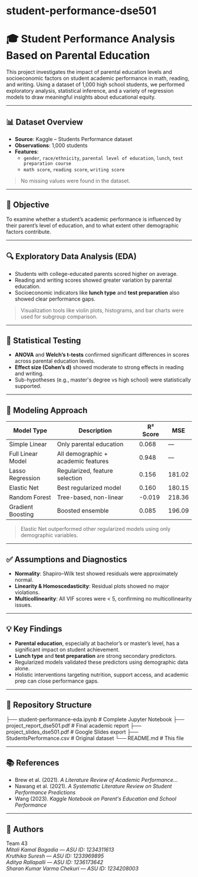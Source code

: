 # student-performance-dse501

# 🎓 Student Performance Analysis Based on Parental Education

This project investigates the impact of parental education levels and socioeconomic factors on student academic performance in math, reading, and writing. Using a dataset of 1,000 high school students, we performed exploratory analysis, statistical inference, and a variety of regression models to draw meaningful insights about educational equity.

---

## 📊 Dataset Overview

- **Source**: Kaggle – Students Performance dataset  
- **Observations**: 1,000 students  
- **Features**:
  - `gender`, `race/ethnicity`, `parental level of education`, `lunch`, `test preparation course`
  - `math score`, `reading score`, `writing score`

> No missing values were found in the dataset.

---

## 🎯 Objective

To examine whether a student’s academic performance is influenced by their parent’s level of education, and to what extent other demographic factors contribute.

---

## 🔍 Exploratory Data Analysis (EDA)

- Students with college-educated parents scored higher on average.
- Reading and writing scores showed greater variation by parental education.
- Socioeconomic indicators like **lunch type** and **test preparation** also showed clear performance gaps.

> Visualization tools like violin plots, histograms, and bar charts were used for subgroup comparison.

---

## 📐 Statistical Testing

- **ANOVA** and **Welch’s t-tests** confirmed significant differences in scores across parental education levels.
- **Effect size (Cohen’s d)** showed moderate to strong effects in reading and writing.
- Sub-hypotheses (e.g., master's degree vs high school) were statistically supported.

---

## 🔧 Modeling Approach

| Model Type         | Description                                | R² Score | MSE     |
|--------------------|--------------------------------------------|----------|---------|
| Simple Linear      | Only parental education                    | 0.068    | —       |
| Full Linear Model  | All demographic + academic features        | 0.948    | —       |
| Lasso Regression   | Regularized, feature selection             | 0.156    | 181.02  |
| Elastic Net        | Best regularized model                     | 0.160    | 180.15  |
| Random Forest      | Tree-based, non-linear                     | -0.019   | 218.36  |
| Gradient Boosting  | Boosted ensemble                           | 0.085    | 196.09  |

> Elastic Net outperformed other regularized models using only demographic variables.

---

## ✅ Assumptions and Diagnostics

- **Normality**: Shapiro–Wilk test showed residuals were approximately normal.
- **Linearity & Homoscedasticity**: Residual plots showed no major violations.
- **Multicollinearity**: All VIF scores were < 5, confirming no multicollinearity issues.

---

## 💡 Key Findings

- **Parental education**, especially at bachelor’s or master’s level, has a significant impact on student achievement.
- **Lunch type** and **test preparation** are strong secondary predictors.
- Regularized models validated these predictors using demographic data alone.
- Holistic interventions targeting nutrition, support access, and academic prep can close performance gaps.

---

## 📁 Repository Structure

├── student-performance-eda.ipynb # Complete Jupyter Notebook
├── project_report_dse501.pdf # Final academic report
├── project_slides_dse501.pdf # Google Slides export
├── StudentsPerformance.csv # Original dataset
└── README.md # This file

---

## 📚 References

- Brew et al. (2021). *A Literature Review of Academic Performance...*
- Nawang et al. (2021). *A Systematic Literature Review on Student Performance Predictions*
- Wang (2023). *Kaggle Notebook on Parent's Education and School Performance*

---

## 🤝 Authors

Team 43  
*Mitali Kamal Bagadia — ASU ID: 1234311613*  
*Kruthika Suresh — ASU ID: 1233969895*  
*Aditya Rallapalli — ASU ID: 1236173642*  
*Sharan Kumar Varma Chekuri — ASU ID: 1234208003*  
